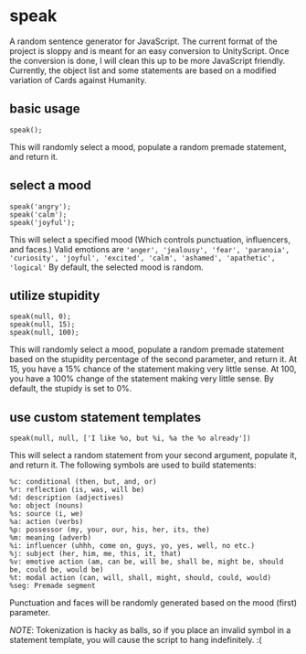 speak
=====

A random sentence generator for JavaScript.  The current format of the project is sloppy and is meant for an easy conversion to UnityScript.  Once the conversion is done, I will clean this up to be more JavaScript friendly.  Currently, the object list and some statements are based on a modified variation of Cards against Humanity.

basic usage
-----------
```
speak();
```
This will randomly select a mood, populate a random premade statement, and return it.

select a mood
-------------

```
speak('angry');
speak('calm');
speak('joyful');
```
This will select a specified mood (Which controls punctuation, influencers, and faces.)  Valid emotions are ```'anger', 'jealousy', 'fear', 'paranoia', 'curiosity', 'joyful', 'excited', 'calm', 'ashamed', 'apathetic', 'logical'```  By default, the selected mood is random.

utilize stupidity
-----------------

```
speak(null, 0);
speak(null, 15);
speak(null, 100);
```
This will randomly select a mood, populate a random premade statement based on the stupidity percentage of the second parameter, and return it.  At 15, you have a 15% chance of the statement making very little sense.  At 100, you have a 100% change of the statement making very little sense. By default, the stupidy is set to 0%.

use custom statement templates
------------------------------

```
speak(null, null, ['I like %o, but %i, %a the %o already'])
```
This will select a random statement from your second argument, populate it, and return it.  The following symbols are used to build statements:

```
%c: conditional (then, but, and, or)
%r: reflection (is, was, will be)
%d: description (adjectives)
%o: object (nouns)
%s: source (i, we)
%a: action (verbs)
%p: possessor (my, your, our, his, her, its, the)
%m: meaning (adverb)
%i: influencer (uhhh, come on, guys, yo, yes, well, no etc.)
%j: subject (her, him, me, this, it, that)
%v: emotive action (am, can be, will be, shall be, might be, should be, could be, would be)
%t: modal action (can, will, shall, might, should, could, would)
%seg: Premade segment
```

Punctuation and faces will be randomly generated based on the mood (first) parameter.

*NOTE*: Tokenization is hacky as balls, so if you place an invalid symbol in a statement template, you will cause the script to hang indefinitely. :(

